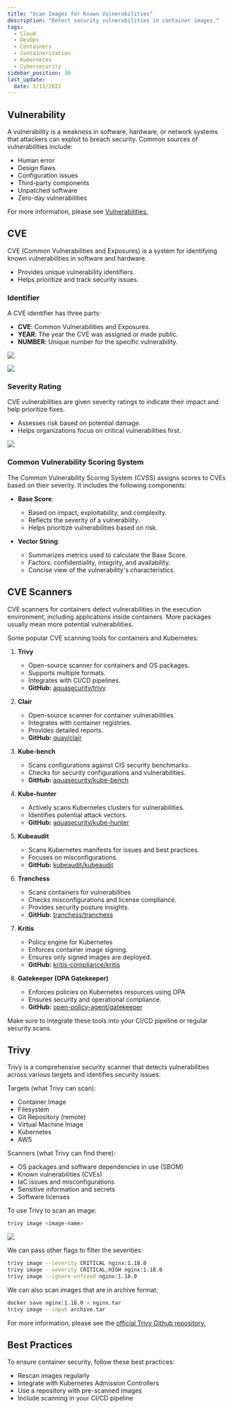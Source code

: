 ```yaml
---
title: "Scan Images for Known Vulnerabilities"
description: "Detect security vulnerabilities in container images."
tags:
  - Cloud
  - DevOps
  - Containers
  - Containerization
  - Kubernetes
  - Cybersecurity
sidebar_position: 30
last_update:
  date: 3/11/2022
---
```



## Vulnerability

A vulnerability is a weakness in software, hardware, or network systems that attackers can exploit to breach security. Common sources of vulnerabilities include:

- Human error  
- Design flaws  
- Configuration issues  
- Third-party components  
- Unpatched software  
- Zero-day vulnerabilities

For more information, please see [Vulnerabilities.](/docs/007-Cybersecurity/050-Threats-and-Attacks/010-Vulnerabilities.md)


## CVE

CVE (Common Vulnerabilities and Exposures) is a system for identifying known vulnerabilities in software and hardware.

- Provides unique vulnerability identifiers.  
- Helps prioritize and track security issues.

### Identifier 

A CVE identifier has three parts:

- **CVE**: Common Vulnerabilities and Exposures.  
- **YEAR**: The year the CVE was assigned or made public.  
- **NUMBER**: Unique number for the specific vulnerability.

<div class='img-center'>

![](/img/docs/cve-identifier-format.png)

</div>

<div class='img-center'>

![](/img/docs/cve-identifier-format.png)

</div>


### Severity Rating 

CVE vulnerabilities are given severity ratings to indicate their impact and help prioritize fixes.

- Assesses risk based on potential damage.  
- Helps organizations focus on critical vulnerabilities first.

<div class='img-center'>

![](/img/docs/cve-severity-scoresss.png)

</div>


### Common Vulnerability Scoring System

The Common Vulnerability Scoring System (CVSS) assigns scores to CVEs based on their severity. It includes the following components:

- **Base Score**:  
  - Based on impact, exploitability, and complexity.  
  - Reflects the severity of a vulnerability.  
  - Helps prioritize vulnerabilities based on risk.

- **Vector String**:  
  - Summarizes metrics used to calculate the Base Score.  
  - Factors: confidentiality, integrity, and availability.  
  - Concise view of the vulnerability's characteristics.

## CVE Scanners 

CVE scanners for containers detect vulnerabilities in the execution environment, including applications inside containers. More packages usually mean more potential vulnerabilities.

Some popular CVE scanning tools for containers and Kubernetes:

1. **Trivy**  
   - Open-source scanner for containers and OS packages.  
   - Supports multiple formats.
   - Integrates with CI/CD pipelines.  
   - **GitHub:** [aquasecurity/trivy](https://github.com/aquasecurity/trivy)

2. **Clair**  
   - Open-source scanner for container vulnerabilities.  
   - Integrates with container registries.
   - Provides detailed reports.  
   - **GitHub:** [quay/clair](https://github.com/quay/clair)

3. **Kube-bench**  
   - Scans configurations against CIS security benchmarks.  
   - Checks for security configurations and vulnerabilities.  
   - **GitHub:** [aquasecurity/kube-bench](https://github.com/aquasecurity/kube-bench)

4. **Kube-hunter**  
   - Actively scans Kubernetes clusters for vulnerabilities.  
   - Identifies potential attack vectors.  
   - **GitHub:** [aquasecurity/kube-hunter](https://github.com/aquasecurity/kube-hunter)

5. **Kubeaudit**  
   - Scans Kubernetes manifests for issues and best practices.  
   - Focuses on misconfigurations.  
   - **GitHub:** [kubeaudit/kubeaudit](https://github.com/kubeaudit/kubeaudit)

6. **Tranchess**  
   - Scans containers for vulnerabilities
   - Checks misconfigurations and license compliance.  
   - Provides security posture insights.  
   - **GitHub:** [tranchess/tranchess](https://github.com/tranchess/tranchess)

7. **Kritis**  
   - Policy engine for Kubernetes 
   - Enforces container image signing.  
   - Ensures only signed images are deployed.  
   - **GitHub:** [kritis-compliance/kritis](https://github.com/kritis-compliance/kritis)

8. **Gatekeeper (OPA Gatekeeper)**  
   - Enforces policies on Kubernetes resources using OPA
   - Ensures security and operational compliance.  
   - **GitHub:** [open-policy-agent/gatekeeper](https://github.com/open-policy-agent/gatekeeper)

Make sure to integrate these tools into your CI/CD pipeline or regular security scans. 


## Trivy 

Trivy is a comprehensive security scanner that detects vulnerabilities across various targets and identifies security issues.

Targets (what Trivy can scan):

- Container Image
- Filesystem
- Git Repository (remote)
- Virtual Machine Image
- Kubernetes
- AWS

Scanners (what Trivy can find there):

- OS packages and software dependencies in use (SBOM)
- Known vulnerabilities (CVEs)
- IaC issues and misconfigurations
- Sensitive information and secrets
- Software licenses

To use Trivy to scan an image:

```bash
trivy image <image-name> 
```

<div class='img-center'>

![](/img/docs/trivy-running-how-to-run.png)

</div>


We can pass other flags to filter the severities:

```bash
trivy image --severity CRITICAL nginx:1.18.0 
trivy image --severity CRITICAL,HIGH nginx:1.18.0
trivy image --ignore-unfixed nginx:1.18.0
```

We can also scan images that are in archive format:

```bash
docker save nginx:1.18.0 > nginx.tar 
trivy image --input archive.tar 
```

For more information, please see the [official Trivy Github repository.](https://github.com/aquasecurity/trivy) 

## Best Practices

To ensure container security, follow these best practices:

- Rescan images regularly  
- Integrate with Kubernetes Admission Controllers  
- Use a repository with pre-scanned images  
- Include scanning in your CI/CD pipeline  


 

 
